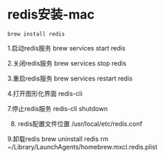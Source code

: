 # redis安装-mac
```
brew install redis
```
1.启动redis服务
brew services start redis

2.关闭redis服务
brew services stop redis

3.重启redis服务
brew services restart redis

4.打开图形化界面
redis-cli

7.停止redis服务
redis-cli shutdown

8. redis配置文件位置
/usr/local/etc/redis.conf

9.卸载redis
brew uninstall redis rm ~/Library/LaunchAgents/homebrew.mxcl.redis.plist